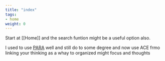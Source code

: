 ```yaml
---
title: "index"
tags:
- home
weight: 0
---
```


Start at [[Home]] and the search funtion might be a useful option also.


I used to use  [PARA](https://fortelabs.com/blog/para/) well and still do to some degree and now use ACE frmo linking your thinking as a whay to organized might focus and thoughts
